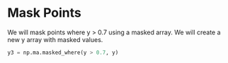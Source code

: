 # Mask Points

We will mask points where y > 0.7 using a masked array. We will create a new y array with masked values.

```python
y3 = np.ma.masked_where(y > 0.7, y)
```
